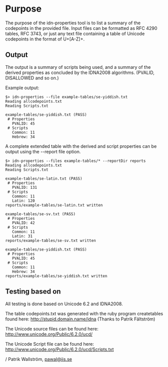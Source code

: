 Purpose
=======

The purpose of the idn-properties tool is to list a summary
of the codepoints in the provided file. Input files can be
formatted as RFC 4290 tables, RFC 3743, or just any text file
containing a table of Unicode codepoints in the format of
U+[A-Z]+.

Output
------

The output is a summary of scripts being used, and a summary
of the derived properties as concluded by the IDNA2008 algorithms.
(PVALID, DISALLOWED and so on.)

Example output:

    $> idn-properties --file example-tables/se-yiddish.txt
    Reading allcodepoints.txt
    Reading Scripts.txt

    example-tables/se-yiddish.txt (PASS)
     # Properties
       PVALID: 45
     # Scripts
       Common: 11
       Hebrew: 34

A complete extended table with the derived and script properties
can be output using the --report file option.

    $> idn-properties --files example-tables/* --reportDir reports
    Reading allcodepoints.txt
    Reading Scripts.txt

    example-tables/se-latin.txt (PASS)
     # Properties
       PVALID: 131
     # Scripts
       Common: 11
       Latin: 120
    reports/example-tables/se-latin.txt written

    example-tables/se-sv.txt (PASS)
     # Properties
       PVALID: 42
     # Scripts
       Common: 11
       Latin: 31
    reports/example-tables/se-sv.txt written

    example-tables/se-yiddish.txt (PASS)
     # Properties
       PVALID: 45
     # Scripts
       Common: 11
       Hebrew: 34
    reports/example-tables/se-yiddish.txt written


Testing based on
----------------

All testing is done based on Unicode 6.2 and IDNA2008.

The table codepoints.txt was generated with the ruby program createtables
found here: http://stupid.domain.name/idna
(Thanks to Patrik Fältström)

The Unicode source files can be found here:
http://www.unicode.org/Public/6.2.0/ucd/

The Unicode Script file can be found here:
http://www.unicode.org/Public/6.2.0/ucd/Scripts.txt

/ Patrik Wallström, pawal@iis.se
